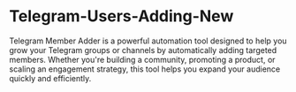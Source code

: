 # Telegram-Users-Adding-New
Telegram Member Adder is a powerful automation tool designed to help you grow your Telegram groups or channels by automatically adding targeted members. Whether you're building a community, promoting a product, or scaling an engagement strategy, this tool helps you expand your audience quickly and efficiently.
